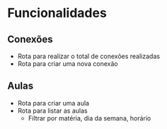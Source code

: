 # Funcionalidades

## Conexões
- Rota para realizar o total de conexões realizadas
- Rota para criar uma nova conexão

## Aulas
- Rota para criar uma aula
- Rota para listar as aulas
  - Filtrar por matéria, dia da semana, horário